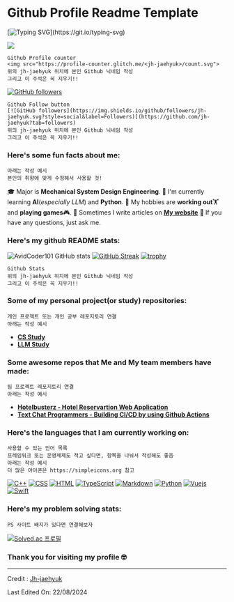 # Github Profile Readme Template

[![Typing SVG](https://readme-typing-svg.herokuapp.com?font=Architects+Daughter&color=7AF79A&size=30&lines=Write+down;Whatever+you+want!;This+is+an+example+for+you;Welcome+to+Jh's+Github!)](https://git.io/typing-svg)

<img src="https://profile-counter.glitch.me/<jh-jaehyuk>/count.svg">

```
Github Profile counter
<img src="https://profile-counter.glitch.me/<jh-jaehyuk>/count.svg">
위의 jh-jaehyuk 위치에 본인 Github 닉네임 작성
그리고 이 주석은 꼭 지우기!!
```

[![GitHub followers](https://img.shields.io/github/followers/jh-jaehyuk.svg?style=social&label=Followers)](https://github.com/jh-jaehyuk?tab=followers)

```
Github Follow button
[![GitHub followers](https://img.shields.io/github/followers/jh-jaehyuk.svg?style=social&label=Followers)](https://github.com/jh-jaehyuk?tab=followers)
위의 jh-jaehyuk 위치에 본인 Github 닉네임 작성
그리고 이 주석은 꼭 지우기!!
```

<h3> Here's some fun facts about me: </h3>

```
아래는 작성 예시
본인의 취향에 맞게 수정해서 사용할 것!
```

🎓 Major is **Mechanical System Design Engineering**.
🌱 I'm currently learning **AI**(*especially LLM*) and **Python**.
🤔 My hobbies are **working out**🏋️ and **playing games**🎮.
📝 Sometimes I write articles on [**My website**](https://jh-jaehyuk.github.io)
💬 If you have any questions, just ask me.

### Here's my github README stats:

![AvidCoder101 GitHub stats](https://github-readme-stats.vercel.app/api?username=jh-jaehyuk&show_icons=true&theme=radical) 
[![GitHub Streak](https://github-readme-streak-stats.herokuapp.com/?user=jh-jaehyuk&theme=radical)](https://git.io/streak-stats) 
[![trophy](https://github-profile-trophy.vercel.app/?username=jh-jaehyuk)](https://github.com/ryo-ma/github-profile-trophy)
```
Github Stats
위의 jh-jaehyuk 위치에 본인 Github 닉네임 작성
그리고 이 주석은 꼭 지우기!!
```


### Some of my personal project(or study) repositories:
```
개인 프로젝트 또는 개인 공부 레포지토리 연결
아래는 작성 예시
```

- **[CS Study](https://github.com/jh-jaehyuk/cs-study)**
- **[LLM Study](https://github.com/jh-jaehyuk/llm-study)**

### Some awesome repos that Me and My team members have made:
```
팀 프로젝트 레포지토리 연결
아래는 작성 예시
```

- **[Hotelbusterz - Hotel Reservartion Web Application](https://github.com/Jh-jaehyuk/SKN01-2nd-5Team)**
- **[Text Chat Programmers - Building CI/CD by using Github Actions](https://github.com/Jh-jaehyuk/SKN01-3nd-1Team)**


### Here's the languages that I am currently working on:
```
사용할 수 있는 언어 목록
프레임워크 또는 운영체제도 적고 싶다면, 항목을 나눠서 작성해도 좋음
아래는 작성 예시
더 많은 아이콘은 https://simpleicons.org 참고
```

<p>
<a href="#"><img alt="C++" src="https://img.shields.io/badge/C%2B%2B-00599C?logo=cplusplus&logoColor=fff&style=flat"></a>
<a href="#"><img alt="CSS" src="https://img.shields.io/badge/CSS3-1572B6?logo=css3&logoColor=fff&style=flat"></a>
<a href="#"><img alt="HTML" src="https://img.shields.io/badge/HTML5-E34F26?logo=html5&logoColor=fff&style=flat"></a>
<a href="#"><img alt="TypeScript" src="https://img.shields.io/badge/TypeScript-F7DF1E?logo=typescript&logoColor=000&style=flat"></a>
<a href="https://www.markdownguide.org/"><img alt="Markdown" src="https://img.shields.io/badge/Markdown-000?logo=markdown&logoColor=fff&style=flat"></a>
<a href="https://www.python.org/"><img alt="Python" src="https://img.shields.io/badge/Python-3776AB?logo=python&logoColor=fff&style=flat"></a>
<a href="#"><img alt="Vuejs" src="https://img.shields.io/badge/Vue.js-4FC08D?logo=vue.js&logoColor=fff&style=flat"></a>
<a href="#"><img alt="Swift" src="https://img.shields.io/badge/Swift-F05138?logo=swift&logoColor=fff&style=flat"></a>
</p>


### Here's my problem solving stats:
```
PS 사이트 배지가 있다면 연결해보자
```

[![Solved.ac 프로필](http://mazassumnida.wtf/api/v2/generate_badge?boj=J213h)](https://solved.ac/J213h)

### Thank you for visiting my profile 🤓 

------

Credit : [Jh-jaehyuk](https://github.com/jh-jaehyuk)

Last Edited On: 22/08/2024